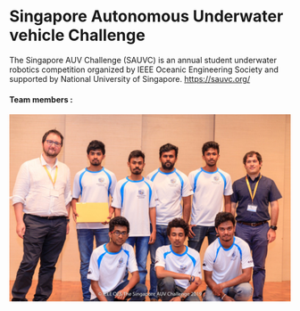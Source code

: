 # Singapore Autonomous Underwater vehicle Challenge

The Singapore AUV Challenge (SAUVC) is an annual student underwater robotics competition organized by IEEE Oceanic Engineering Society and supported by National University of Singapore. <https://sauvc.org/>

#### Team members :
<center>
<img src="./media/SAUVC Day 4 - 104.JPG" alt="Drawing"/>
</center>
